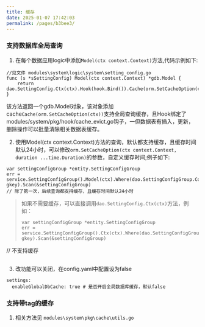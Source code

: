 ```yaml
---
title: 缓存
date: 2025-01-07 17:42:03
permalink: /pages/b3bee3/
---
```


### 支持数据库全局查询

1. 在每个数据应用logic中添加`Model(ctx context.Context)`方法,代码示例如下:
```
//见文件 modules\system\logic\system\setting_config.go
func (s *sSettingConfig) Model(ctx context.Context) *gdb.Model {
	return dao.SettingConfig.Ctx(ctx).Hook(hook.Bind()).Cache(orm.SetCacheOption(ctx))
}
```
该方法返回一个gdb.Model对象，该对象添加cache`Cache(orm.SetCacheOption(ctx))`支持全局查询缓存，且Hook绑定了modules/system/pkg/hook/cache_evict.go钩子，一但数据表有插入，更新，删除操作可以批量清除相关数据表缓存。

2. 使用Model(ctx context.Context)方法的查询，默认都支持缓存，且缓存时间默认24小时，可以修改`orm.SetCacheOption(ctx context.Context, duration ...time.Duration)`的参数，自定义缓存时间;例子如下:
```
var settingConfigGroup *entity.SettingConfigGroup
err = service.SettingConfigGroup().Model(ctx).Where(dao.SettingConfigGroup.Columns().Code, gkey).Scan(&settingConfigGroup)
// 除了第一次，后续查询都支持缓存，且缓存时间默认24小时
```
> 如果不需要缓存，可以直接调用`dao.SettingConfig.Ctx(ctx)`方法，例如：
> ```
> var settingConfigGroup *entity.SettingConfigGroup
> err = service.SettingConfigGroup().Ctx(ctx).Where(dao.SettingConfigGroup.Columns().Code, gkey).Scan(&settingConfigGroup)
// 不支持缓存
> ```

3. 改功能可以关闭，在config.yaml中配置设为false
```
settings:
  enableGlobalDbCache: true # 是否开启全局数据库缓存，默认false
```

### 支持带tag的缓存

1. 相关方法见 `modules\system\pkg\cache\utils.go`
